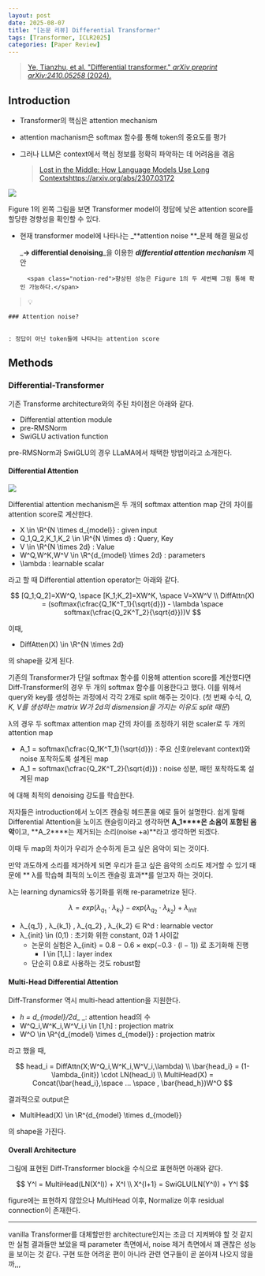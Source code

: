 ```yaml
---
layout: post
date: 2025-08-07
title: "[논문 리뷰] Differential Transformer"
tags: [Transformer, ICLR2025]
categories: [Paper Review]
---
```


> [Ye, Tianzhu, et al. "Differential transformer." ](https://arxiv.org/abs/2410.05258)[_arXiv preprint arXiv:2410.05258_](https://arxiv.org/abs/2410.05258)[ (2024).](https://arxiv.org/abs/2410.05258)



## Introduction

- Transformer의 핵심은 attention mechanism
- attention machanism은 softmax 함수를 통해 token의 중요도를 평가
- 그러나 LLM은 context에서 핵심 정보를 정확히 파악하는 데 어려움을 겪음

	> [Lost in the Middle: How Language Models Use Long Contextshttps://arxiv.org/abs/2307.03172](https://arxiv.org/abs/2307.03172)


![](https://prod-files-secure.s3.us-west-2.amazonaws.com/542b861c-36a8-4051-84e5-8804b6728dba/9083ea56-691a-4752-ae26-47f403431ac8/image.png?X-Amz-Algorithm=AWS4-HMAC-SHA256&X-Amz-Content-Sha256=UNSIGNED-PAYLOAD&X-Amz-Credential=ASIAZI2LB466VG5UU2V5%2F20250923%2Fus-west-2%2Fs3%2Faws4_request&X-Amz-Date=20250923T140103Z&X-Amz-Expires=3600&X-Amz-Security-Token=IQoJb3JpZ2luX2VjEL3%2F%2F%2F%2F%2F%2F%2F%2F%2F%2FwEaCXVzLXdlc3QtMiJHMEUCIEhPdJwuS2GabbS1hORrw62LHgpbzO0Y9DQe0DPXHSUfAiEArJBktKqEewf0J%2BTNUrIei1uGXxf2rOii6KnPahYu1oUq%2FwMIRhAAGgw2Mzc0MjMxODM4MDUiDHF216nz4RYBgunIwSrcA3g9jsiWQfhqLKF%2BeG%2FQCldoa7IPYlmly3cWrSUUZ6vHaV720Oo9oyrQxHDIIqyeSnFOAr3k79uPgKQrI2juMpTPb1iZLX%2FqKkfMZUu3kMHRNLpcK1fHfDR8FKHHFj0jae8%2FDCMkHD6qiOzvJbD6n8ABBVhw3n8ZFn%2Fv%2B60ZQif0Ht1wyC12jJFp8o96Ouxqt4hrAWD8a9jLSPM72AyU1wWI760B%2Bz02W5hhpR0QTLEBmVTXwCRKMkI%2BLxly179JbsgzTyQ65RQN6qbFHb5zLUVyge6TfErPOEqfklBlLlOuAettI9Yk%2BKWILOf9wkounLZTY8gmyuxWexUy8Aq%2B2d3df0TUj4U74DitiSmcTIP%2BdntkgrdskbcRoTsOn%2FULranYq633WbMiLZPykwrpxKmy3m%2FgoiPUpaCNSTC9CaWQoJU%2ByM6VS%2BIADpjfGTak%2Bf0BtVNG6DVyurotyad0T09P4cuR9ueSBUzg79ZLpouFNR8zhInJJetx9agSnLIEVbiOuRIXb1Umwo0%2B8ILfqDkDmScmoQsFTXd4rdk8BP1eCahL%2FCaaRx40n4k8cLzWodNQupEXGyJ9gnXo9znsWX9du1gjINJbjYN2vMg3buaqvD2Al3Mb11lJ5%2BNnMNixysYGOqUBdiu%2BdFL2B3dv1IYyiiS1LLI1N%2F5fEEM1UWxvJRt6OJewftWVcZ3t0cRv8V1%2B24WnPitGxF%2Fp6lfIx0e7hGjdOXnXpi09WFqlCufGygSwWYjcp7Zmo3FDFFs9CdlQIXOn3jkkeUNmzm7K68FN9EOmfV9MMRL%2Fj1hHjMpA5zAlglq31iDTkneg%2FlgNlPFUQpMP3P0OT0qPwNgENkV%2FodhNU2ZG1SSs&X-Amz-Signature=cf5b5a8adc3a09de53537b2731a045f799549e4788cb8ff4b67a8b76043686ef&X-Amz-SignedHeaders=host&x-amz-checksum-mode=ENABLED&x-id=GetObject)


Figure 1의 왼쪽 그림을 보면 Transformer model이 정답에 낮은 attention score를 할당한 경향성을 확인할 수 있다.

- 현재 transformer model에 나타나는 _**attention noise **_문제 해결 필요성

	_**→ differential denoising**_을 이용한 _**differential attention mechanism**_ 제안


		<span class="notion-red">향상된 성능은 Figure 1의 두 세번째 그림 통해 확인 가능하다.</span>


> 💡 


	### Attention noise?


	: 정답이 아닌 token들에 나타나는 attention score



## Methods



### Differential-Transformer


기존 Transforme architecture와의 주된 차이점은 아래와 같다.

- Differential attention module
- pre-RMSNorm
- SwiGLU activation function

pre-RMSNorm과 SwiGLU의 경우 LLaMA에서 채택한 방법이라고 소개한다.



#### Differential Attention


![](https://prod-files-secure.s3.us-west-2.amazonaws.com/542b861c-36a8-4051-84e5-8804b6728dba/116d70b2-1963-4810-9167-f4c7d8a06e8f/image.png?X-Amz-Algorithm=AWS4-HMAC-SHA256&X-Amz-Content-Sha256=UNSIGNED-PAYLOAD&X-Amz-Credential=ASIAZI2LB466VG5UU2V5%2F20250923%2Fus-west-2%2Fs3%2Faws4_request&X-Amz-Date=20250923T140103Z&X-Amz-Expires=3600&X-Amz-Security-Token=IQoJb3JpZ2luX2VjEL3%2F%2F%2F%2F%2F%2F%2F%2F%2F%2FwEaCXVzLXdlc3QtMiJHMEUCIEhPdJwuS2GabbS1hORrw62LHgpbzO0Y9DQe0DPXHSUfAiEArJBktKqEewf0J%2BTNUrIei1uGXxf2rOii6KnPahYu1oUq%2FwMIRhAAGgw2Mzc0MjMxODM4MDUiDHF216nz4RYBgunIwSrcA3g9jsiWQfhqLKF%2BeG%2FQCldoa7IPYlmly3cWrSUUZ6vHaV720Oo9oyrQxHDIIqyeSnFOAr3k79uPgKQrI2juMpTPb1iZLX%2FqKkfMZUu3kMHRNLpcK1fHfDR8FKHHFj0jae8%2FDCMkHD6qiOzvJbD6n8ABBVhw3n8ZFn%2Fv%2B60ZQif0Ht1wyC12jJFp8o96Ouxqt4hrAWD8a9jLSPM72AyU1wWI760B%2Bz02W5hhpR0QTLEBmVTXwCRKMkI%2BLxly179JbsgzTyQ65RQN6qbFHb5zLUVyge6TfErPOEqfklBlLlOuAettI9Yk%2BKWILOf9wkounLZTY8gmyuxWexUy8Aq%2B2d3df0TUj4U74DitiSmcTIP%2BdntkgrdskbcRoTsOn%2FULranYq633WbMiLZPykwrpxKmy3m%2FgoiPUpaCNSTC9CaWQoJU%2ByM6VS%2BIADpjfGTak%2Bf0BtVNG6DVyurotyad0T09P4cuR9ueSBUzg79ZLpouFNR8zhInJJetx9agSnLIEVbiOuRIXb1Umwo0%2B8ILfqDkDmScmoQsFTXd4rdk8BP1eCahL%2FCaaRx40n4k8cLzWodNQupEXGyJ9gnXo9znsWX9du1gjINJbjYN2vMg3buaqvD2Al3Mb11lJ5%2BNnMNixysYGOqUBdiu%2BdFL2B3dv1IYyiiS1LLI1N%2F5fEEM1UWxvJRt6OJewftWVcZ3t0cRv8V1%2B24WnPitGxF%2Fp6lfIx0e7hGjdOXnXpi09WFqlCufGygSwWYjcp7Zmo3FDFFs9CdlQIXOn3jkkeUNmzm7K68FN9EOmfV9MMRL%2Fj1hHjMpA5zAlglq31iDTkneg%2FlgNlPFUQpMP3P0OT0qPwNgENkV%2FodhNU2ZG1SSs&X-Amz-Signature=fc032f3d747b7e52f1bd0a6c5bfef2079a257760e4677cb0b7d0326222f284dc&X-Amz-SignedHeaders=host&x-amz-checksum-mode=ENABLED&x-id=GetObject)


Differential attention mechanism은 두 개의 softmax attention map 간의 차이를 attention score로 계산한다.

- X \in \R^{N \times d\_{model}} : given input
- Q\_1,Q\_2,K\_1,K\_2 \in \R^{N \times d} : Query, Key
- V \in \R^{N \times 2d} : Value
- W^Q,W^K,W^V \in \R^{d\_{model} \times 2d} : parameters
- \lambda : learnable scalar

라고 할 때 Differential attention operator는 아래와 같다.


$$
[Q_1;Q_2]=XW^Q, \space [K_1;K_2]=XW^K, \space V=XW^V \\
DiffAttn(X) = (softmax(\cfrac{Q_1K^T_1}{\sqrt{d}}) - \lambda \space softmax(\cfrac{Q_2K^T_2}{\sqrt{d}}))V
$$


이때,

- DiffAtten(X) \in \R^{N \times 2d}

의 shape을 갖게 된다.


기존의 Transformer가 단일 softmax 함수를 이용해 attention score를 계산했다면 Diff-Transformer의 경우 두 개의 softmax 함수를 이용한다고 했다. 이를 위해서 query와 key를 생성하는 과정에서 각각 2개로 split 해주는 것이다. <span class="notion-red">(첫 번째 수식, </span><span class="notion-red">_Q, K, V를 생성하는 matrix W가 2d의 dismension을 가지는 이유도 split 때문_</span><span class="notion-red">)</span>


 λ의 경우 두 softmax attention map 간의 차이를 조정하기 위한 scaler로 두 개의 attention map

- A\_1 = softmax(\cfrac{Q\_1K^T\_1}{\sqrt{d}}) : 주요 신호(relevant context)와 noise 포착하도록 설계된 map
- A\_1 = softmax(\cfrac{Q\_2K^T\_2}{\sqrt{d}}) : noise 성분, 패턴 포착하도록 설계된 map 

에 대해 최적의 denoising 강도를 학습한다.


저자들은 introduction에서 노이즈 캔슬링 헤드폰을 예로 들어 설명한다. 쉽게 말해 Differential Attention을 노이즈 캔슬링이라고 생각하면 **A\_1****은 소음이 포함된 음악**이고, **A\_2****는 제거되는 소리(noise +a)**라고 생각하면 되겠다. 


이때 두 map의 차이가 우리가 순수하게 듣고 싶은 음악이 되는 것이다. 


만약 과도하게 소리를 제거하게 되면 우리가 듣고 싶은 음악의 소리도 제거할 수 있기 때문에 ** λ를 학습해 최적의 노이즈 캔슬링 효과**를 얻고자 하는 것이다.


λ는 learning dynamics와 동기화를 위해 re-parametrize 된다.


$$
\lambda = exp(\lambda_{q_1} \cdot \lambda_{k_1}) - exp(\lambda_{q_2} \cdot \lambda_{k_2}) + \lambda_{init}
$$

- λ\_{q\_1} , λ\_{k\_1} , λ\_{q\_2} , λ\_{k\_2} ∈ R^d : learnable vector
- λ\_{init} \in (0,1) : 초기화 위한 constant, 0과 1 사이값
	- 논문의 실험은 λ\_{init} = 0.8 − 0.6 × exp(−0.3 · (l − 1)) 로 초기화해 진행
		- l \in [1,L] : layer index
	- 단순히 0.8로 사용하는 것도 robust함


#### **Multi-Head Differential Attention**


Diff-Transformer 역시 multi-head attention을 지원한다.

- _h = d\_{model}/2d__ _: attention head의 수
- W^Q\_i,W^K\_i,W^V\_i,i \in [1,h] : projection matrix
- W^O \in \R^{d\_{model} \times d\_{model}} : projection matrix

라고 했을 때,


$$
head_i = DiffAttn(X;W^Q_i,W^K_i,W^V_i,\lambda) \\
\bar{head_i} = (1-\lambda_{init}) \cdot LN(head_i) \\
MultiHead(X) = Concat(\bar{head_i},\space ... \space , \bar{head_h})W^O
$$


결과적으로 output은

- MultiHead(X) \in \R^{d\_{model} \times d\_{model}}

의 shape을 가진다.



#### Overall Architecture


그림에 표현된 Diff-Transformer block을 수식으로 표현하면 아래와 같다.


$$
Y^l = MultiHead(LN(X^l)) + X^l \\
X^{l+1} = SwiGLU(LN(Y^l)) + Y^l
$$


figure에는 표현하지 않았으나 MultiHead 이후, Normalize 이후 residual connection이 존재한다.


---


vanilla Transformer를 대체할만한 architecture인지는 조금 더 지켜봐야 할 것 같지만 실험 결과들만 보았을 때 parameter 측면에서, noise 제거 측면에서 꽤 괜찮은 성능을 보이는 것 같다. 구현 또한 어려운 편이 아니라 관련 연구들이 곧 쏟아져 나오지 않을까,,,

